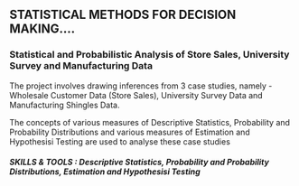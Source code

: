 ## STATISTICAL METHODS FOR DECISION MAKING.... 

### Statistical and Probabilistic Analysis of Store Sales, University Survey and Manufacturing Data

The project involves drawing inferences from 3 case studies, namely - Wholesale Customer Data (Store Sales), University Survey Data and Manufacturing Shingles Data. 

The concepts of various measures of Descriptive Statistics, Probability and Probability Distributions and various measures of Estimation and Hypothesisi Testing are used to analyse these case studies

##### SKILLS & TOOLS : Descriptive Statistics, Probability and Probability Distributions, Estimation and Hypothesisi Testing
